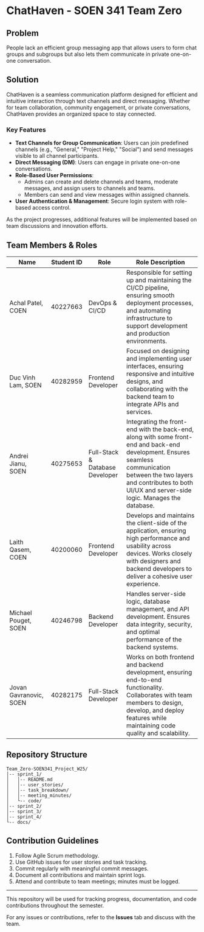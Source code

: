 # ChatHaven - SOEN 341 Team Zero

## Problem

People lack an efficient group messaging app that allows users to form chat groups and subgroups but also lets them communicate in private one-on-one conversation.

## Solution

ChatHaven is a seamless communication platform designed for efficient and intuitive interaction through text channels and direct messaging. Whether for team collaboration, community engagement, or private conversations, ChatHaven provides an organized space to stay connected.

### Key Features

- **Text Channels for Group Communication**: Users can join predefined channels (e.g., "General," "Project Help," "Social") and send messages visible to all channel participants.
- **Direct Messaging (DM)**: Users can engage in private one-on-one conversations.
- **Role-Based User Permissions**:
  - Admins can create and delete channels and teams, moderate messages, and assign users to channels and teams.
  - Members can send and view messages within assigned channels.
- **User Authentication & Management**: Secure login system with role-based access control.

As the project progresses, additional features will be implemented based on team discussions and innovation efforts.

## Team Members & Roles

| Name                     | Student ID | Role                 | Role Description 
| -------------------------| ---------- | -------------------- | ----------------------
| Achal Patel,   COEN      | 40227663   | DevOps & CI/CD       | Responsible for setting up and maintaining the CI/CD pipeline, ensuring smooth deployment processes, and automating infrastructure to support development and production environments.
| Duc Vinh Lam,   SOEN     | 40282959   | Frontend Developer   | Focused on designing and implementing user interfaces, ensuring responsive and intuitive designs, and collaborating with the backend team to integrate APIs and services.
| Andrei Jianu,   SOEN     | 40275653   | Full-Stack & Database Developer | Integrating the front-end with the back-end, along with some front-end and back-end development. Ensures seamless communication between the two layers and contributes to both UI/UX and server-side logic. Manages the database.
| Laith Qasem,   COEN      | 40200060   | Frontend Developer   | Develops and maintains the client-side of the application, ensuring high performance and usability across devices. Works closely with designers and backend developers to deliver a cohesive user experience.
| Michael Pouget,   SOEN   | 40246798   | Backend Developer    | Handles server-side logic, database management, and API development. Ensures data integrity, security, and optimal performance of the backend systems.
| Jovan Gavranovic,   SOEN | 40282175   | Full-Stack Developer | Works on both frontend and backend development, ensuring end-to-end functionality. Collaborates with team members to design, develop, and deploy features while maintaining code quality and scalability.

## Repository Structure

```
Team_Zero-SOEN341_Project_W25/
│-- sprint_1/
│   │-- README.md
│   │-- user_stories/
│   │-- task_breakdown/
│   │-- meeting_minutes/
│   └-- code/
│-- sprint_2/
│-- sprint_3/
│-- sprint_4/
└-- docs/
```

## Contribution Guidelines

1. Follow Agile Scrum methodology.
2. Use GitHub issues for user stories and task tracking.
3. Commit regularly with meaningful commit messages.
4. Document all contributions and maintain sprint logs.
5. Attend and contribute to team meetings; minutes must be logged.

---

This repository will be used for tracking progress, documentation, and code contributions throughout the semester.

For any issues or contributions, refer to the **Issues** tab and discuss with the team.
